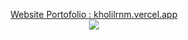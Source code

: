 <p align="center"> 
      <!--- <a target="_blank" href="https://wakatime.com/@kholilrnm">
            <img align="center" src="https://github-readme-stats.vercel.app/api/wakatime?username=kholilrnm&layout=compact" />
       a</a>
      -->
      <a target="_blank" href="https://kholilrnm.vercel.app/">
         Website Portofolio : kholilrnm.vercel.app
      </a><br>
      <a target="_blank" href="https://wakatime.com/@kholilrnm">
            <img align="center" src="https://wakatime.com/badge/user/bdbd4d1a-772c-4687-8f59-9ea6ba1e1d40.svg" />
      </a>
</p>

